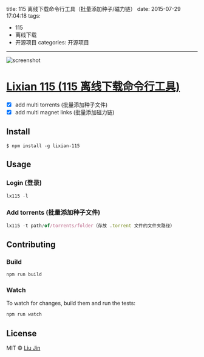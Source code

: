 title: 115 离线下载命令行工具（批量添加种子/磁力链）
date: 2015-07-29 17:04:18
tags:
- 115
- 离线下载
- 开源项目
categories: 开源项目
---

![screenshot](https://raw.githubusercontent.com/coolzilj/lixian-115/master/screenshots/screenshot.png)

# [Lixian 115 (115 离线下载命令行工具)](https://github.com/coolzilj/lixian-115)

- [x] add multi torrents (批量添加种子文件)
- [x] add multi magnet links (批量添加磁力链)

## Install

```
$ npm install -g lixian-115
```

## Usage

### Login (登录)
```js
lx115 -l
```

### Add torrents (批量添加种子文件)
```js
lx115 -t path/of/torrents/folder（存放 .torrent 文件的文件夹路径）
```

## Contributing

### Build

```js
npm run build
```

### Watch

To watch for changes, build them and run the tests:

```js
npm run watch
```

## License

MIT © [Liu Jin](http://liujin.me)
